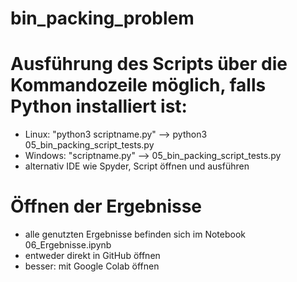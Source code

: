 # bin_packing_problem

# Ausführung des Scripts über die Kommandozeile möglich, falls Python installiert ist:
- Linux: "python3 scriptname.py" --> python3 05_bin_packing_script_tests.py
- Windows: "scriptname.py" --> 05_bin_packing_script_tests.py
- alternativ IDE wie Spyder, Script öffnen und ausführen

# Öffnen der Ergebnisse
- alle genutzten Ergebnisse befinden sich im Notebook 06_Ergebnisse.ipynb
- entweder direkt in GitHub öffnen
- besser: mit Google Colab öffnen
